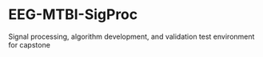 # EEG-MTBI-SigProc
Signal processing, algorithm development, and validation test environment for capstone
